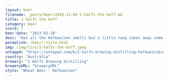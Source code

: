 ```yaml
---
layout: beer
filename: _posts/beer/2016-11-09-2-halfs-the-heff.md
title: 2 halfs the heff
category: beer
score: 7
beer-date: "2023-02-28"
desc: "Has all the Hefeweizen smells but a little tang takes away some flavour. Love that it only comes in half litres. Very refreshing"
permalink: /beer/:title.html
img: /img/list/2-halfs-the-heff.jpeg
untappd: "https://untappd.com/b/2-halfs-brewing-distilling-hefeweissbier/5080589"
country: "Australia"
brewery: "2 Halfs Brewing Distilling"
breweryURL: "breweryURL"
style: "Wheat Beer - Hefeweizen"
---
```

